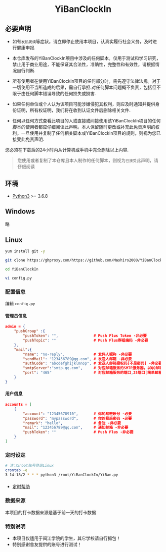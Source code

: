 # <p align="center">YiBanClockIn</p>

## 必要声明
- 如有`发热发烧`等症状，请立即停止使用本项目，认真实履行社会义务，及时进行健康申报.

- 本仓库发布的YiBanClockIn项目中涉及的任何脚本，仅用于测试和学习研究，禁止用于商业用途，不能保证其合法性，准确性，完整性和有效性，请根据情况自行判断.

- 所有使用者在使用YiBanClockIn项目的任何部分时，需先遵守法律法规。对于一切使用不当所造成的后果，需自行承担.对任何脚本问题概不负责，包括但不限于由任何脚本错误导致的任何损失或损害.

- 如果任何单位或个人认为该项目可能涉嫌侵犯其权利，则应及时通知并提供身份证明，所有权证明，我们将在收到认证文件后删除相关文件.

- 任何以任何方式查看此项目的人或直接或间接使用该YiBanClockIn项目的任何脚本的使用者都应仔细阅读此声明。本人保留随时更改或补充此免责声明的权利。一旦使用并复制了任何相关脚本或YiBanClockIn项目的规则，则视为您已接受此免责声明.

您必须在下载后的24小时内从计算机或手机中完全删除以上内容.

> 您使用或者复制了本仓库且本人制作的任何脚本，则视为`已接受`此声明，请仔细阅读



## 环境

- [Python3](https://www.python.org/) >= 3.6.8

## Windows
略

## Linux
```bash
yum install git -y

git clone https://ghproxy.com/https://github.com/Mashiro2000/YiBanClockIn.git   # 国内git较慢，故添加代理前缀

cd YiBanClockIn

vi config.py
```

### 配置信息
编辑 `config.py`

#### 管理员信息
```json
admin = {
    "pushGroup" :{
        "pushToken": "",                # Push Plus Token -非必要
        "pushTopic": ""                 # Push Plus群组编码 -非必要
    },
    "mail":{
        "name": "no-reply",             # 发件人昵称 -非必要
        "sendMail": "123456789@qq.com", # 发送人邮箱 -非必要
        "authCode": "abcdefghijklmnop", # 发送人邮箱授权码[不是密码] -非必要
        "smtpServer":"smtp.qq.com",     # 对应邮箱服务的SMTP服务器，以QQ邮箱为例smtp.qq.com -非必要
        "port": "465"                   # 对应邮箱服务的端口,25端口[简单邮箱传输协议],465端口[安全的邮箱传输协议] -非必要
    }
}
```

#### 用户信息
```json
accounts = [
    {
        "account": "12345678910",       # 你的易班账号 -必要
        "password": "mypassword",       # 你的易班密码 -必要
        "remark": "hello",              # 备注 -非必要
        "mail": "123456789@qq.com",     # 通知邮箱 -非必要
        "pushToken": ""                 # Push Plus -非必要
    }
]
```

### 定时设定
```bash
# 注:以root账号登录Linux
crontab -e
3 14-18/2 * * * python3 /root/YiBanClockIn/YiBan.py
```

####
- [定时帮助](https://www.runoob.com/w3cnote/linux-crontab-tasks.html)

### 数据来源
本项目的打卡数据来源是基于前一天的打卡数据

### 特别说明
- 本项目仅适用于闽江学院的学生，其它学校请自行抓包！
- 特别感谢舍友提供的账号进行测试！
